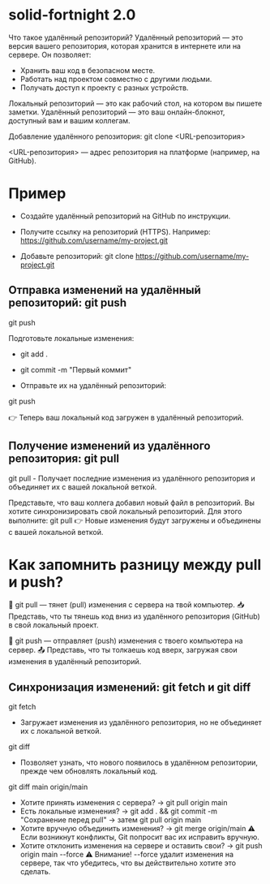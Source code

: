 # solid-fortnight 2.0

Что такое удалённый репозиторий?
Удалённый репозиторий — это версия вашего репозитория, которая хранится в интернете или на сервере. Он позволяет:
- Хранить ваш код в безопасном месте.
- Работать над проектом совместно с другими людьми.
- Получать доступ к проекту с разных устройств.

 Локальный репозиторий — это как рабочий стол, на котором вы пишете заметки. Удалённый репозиторий — это ваш онлайн-блокнот, доступный вам и вашим коллегам.


Добавление удалённого репозитория: git clone <URL-репозитория>

<URL-репозитория> — адрес репозитория на платформе (например, на GitHub).

# Пример
- Создайте удалённый репозиторий на GitHub по инструкции.
- Получите ссылку на репозиторий (HTTPS). Например:
 https://github.com/username/my-project.git

- Добавьте репозиторий:
 git clone https://github.com/username/my-project.git


## Отправка изменений на удалённый репозиторий: git push

git push


Подготовьте локальные изменения:

- git add .
- git commit -m "Первый коммит"


- Отправьте их на удалённый репозиторий:

 git push

👉 Теперь ваш локальный код загружен в удалённый репозиторий.



## Получение изменений из удалённого репозитория: git pull

git pull - Получает последние изменения из удалённого репозитория и объединяет их с вашей локальной веткой.

Представьте, что ваш коллега добавил новый файл в репозиторий.
Вы хотите синхронизировать свой локальный репозиторий. Для этого выполните:
 git pull
 👉 Новые изменения будут загружены и объединены с вашей локальной веткой.

# Как запомнить разницу между pull и push?
🔻 git pull — тянет (pull) изменения с сервера на твой компьютер.
📥 Представь, что ты тянешь код вниз из удалённого репозитория (GitHub) в свой локальный проект.

🔺 git push — отправляет (push) изменения с твоего компьютера на сервер.
📤 Представь, что ты толкаешь код вверх, загружая свои изменения в удалённый репозиторий.

## Синхронизация изменений: git fetch и git diff

git fetch

- Загружает изменения из удалённого репозитория, но не объединяет их с локальной веткой.

git diff 

- Позволяет узнать, что нового появилось в удалённом репозитории, прежде чем обновлять локальный код.

git diff main origin/main


- Хотите принять изменения с сервера?
    → git pull origin main
- Есть локальные изменения?
    → git add . && git commit -m "Сохранение перед pull"
    → затем git pull origin main
- Хотите вручную объединить изменения?
    → git merge origin/main
    ⚠️ Если возникнут конфликты, Git попросит вас их исправить вручную.
- Хотите отклонить изменения на сервере и оставить свои?
    → git push origin main --force
    ⚠️ Внимание! --force удалит изменения на сервере, так что убедитесь, что вы действительно хотите это сделать.